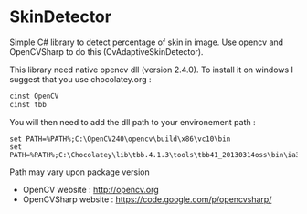 SkinDetector
============

Simple C# library to detect percentage of skin in image. Use opencv and OpenCVSharp to do this (CvAdaptiveSkinDetector).

This library need native opencv dll (version 2.4.0). To install it on windows I suggest that you use chocolatey.org : 
```bat
cinst OpenCV
cinst tbb
```
You will then need to add the dll path to your environement path :
```
set PATH=%PATH%;C:\OpenCV240\opencv\build\x86\vc10\bin
set PATH=%PATH%;C:\Chocolatey\lib\tbb.4.1.3\tools\tbb41_20130314oss\bin\ia32\vc10
```
Path may vary upon package version


* OpenCV website : http://opencv.org
* OpenCVSharp website : https://code.google.com/p/opencvsharp/
